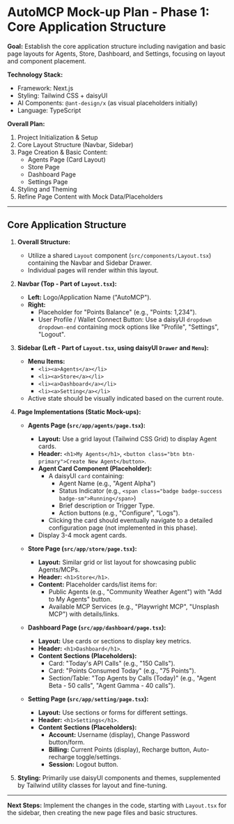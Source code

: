# AutoMCP Mock-up Plan - Phase 1: Core Application Structure

**Goal:** Establish the core application structure including navigation and basic page layouts for Agents, Store, Dashboard, and Settings, focusing on layout and component placement.

**Technology Stack:**
*   Framework: Next.js
*   Styling: Tailwind CSS + daisyUI
*   AI Components: `@ant-design/x` (as visual placeholders initially)
*   Language: TypeScript

**Overall Plan:**
1.  Project Initialization & Setup
2.  Core Layout Structure (Navbar, Sidebar)
3.  Page Creation & Basic Content:
    *   Agents Page (Card Layout)
    *   Store Page
    *   Dashboard Page
    *   Settings Page
4.  Styling and Theming
5.  Refine Page Content with Mock Data/Placeholders

---

## Core Application Structure

1.  **Overall Structure:**
    *   Utilize a shared `Layout` component (`src/components/Layout.tsx`) containing the Navbar and Sidebar Drawer.
    *   Individual pages will render within this layout.

2.  **Navbar (Top - Part of `Layout.tsx`):**
    *   **Left:** Logo/Application Name ("AutoMCP").
    *   **Right:**
        *   Placeholder for "Points Balance" (e.g., "Points: 1,234").
        *   User Profile / Wallet Connect Button: Use a daisyUI `dropdown dropdown-end` containing mock options like "Profile", "Settings", "Logout".

3.  **Sidebar (Left - Part of `Layout.tsx`, using daisyUI `Drawer` and `Menu`):**
    *   **Menu Items:**
        *   `<li><a>Agents</a></li>`
        *   `<li><a>Store</a></li>`
        *   `<li><a>Dashboard</a></li>`
        *   `<li><a>Setting</a></li>`
    *   Active state should be visually indicated based on the current route.

4.  **Page Implementations (Static Mock-ups):**

    *   **Agents Page (`src/app/agents/page.tsx`):**
        *   **Layout:** Use a grid layout (Tailwind CSS Grid) to display Agent cards.
        *   **Header:** `<h1>My Agents</h1>`, `<button class="btn btn-primary">Create New Agent</button>`.
        *   **Agent Card Component (Placeholder):**
            *   A daisyUI `card` containing:
                *   Agent Name (e.g., "Agent Alpha")
                *   Status Indicator (e.g., `<span class="badge badge-success badge-sm">Running</span>`)
                *   Brief description or Trigger Type.
                *   Action buttons (e.g., "Configure", "Logs").
            *   Clicking the card should eventually navigate to a detailed configuration page (not implemented in this phase).
        *   Display 3-4 mock agent cards.

    *   **Store Page (`src/app/store/page.tsx`):**
        *   **Layout:** Similar grid or list layout for showcasing public Agents/MCPs.
        *   **Header:** `<h1>Store</h1>`.
        *   **Content:** Placeholder cards/list items for:
            *   Public Agents (e.g., "Community Weather Agent") with "Add to My Agents" button.
            *   Available MCP Services (e.g., "Playwright MCP", "Unsplash MCP") with details/links.

    *   **Dashboard Page (`src/app/dashboard/page.tsx`):**
        *   **Layout:** Use cards or sections to display key metrics.
        *   **Header:** `<h1>Dashboard</h1>`.
        *   **Content Sections (Placeholders):**
            *   Card: "Today's API Calls" (e.g., "150 Calls").
            *   Card: "Points Consumed Today" (e.g., "75 Points").
            *   Section/Table: "Top Agents by Calls (Today)" (e.g., "Agent Beta - 50 calls", "Agent Gamma - 40 calls").

    *   **Setting Page (`src/app/setting/page.tsx`):**
        *   **Layout:** Use sections or forms for different settings.
        *   **Header:** `<h1>Settings</h1>`.
        *   **Content Sections (Placeholders):**
            *   **Account:** Username (display), Change Password button/form.
            *   **Billing:** Current Points (display), Recharge button, Auto-recharge toggle/settings.
            *   **Session:** Logout button.

5.  **Styling:** Primarily use daisyUI components and themes, supplemented by Tailwind utility classes for layout and fine-tuning.

---

**Next Steps:** Implement the changes in the code, starting with `Layout.tsx` for the sidebar, then creating the new page files and basic structures.